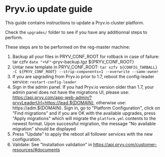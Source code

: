 # Pryv.io update guide

This guide contains instructions to update a Pryv.io cluster platform.

Check the `upgrades/` folder to see if you have any additionnal steps to perform.

These steps are to be performed on the reg-master machine:

1. Backup all your files in PRYV_CONF_ROOT for rollback in case of failure: tar czfv `date "+%F"`-pryv-backup.tgz ${PRYV_CONF_ROOT}
2. Untar new template in PRYV_CONF_ROOT: `tar xzfv ${CONFIG_TARBALL} -C ${PRYV_CONF_ROOT} --strip-components=1 --overwrite --same-owner`
3. If you are upgrading from Pryv.io prior to 1.7, reboot the config-leader service: `restart-config-leader`
4. Sign in the admin panel. If you had Pryv.io version older than 1.7, your admin panel does not have the migrations UI, please use: https://api.pryv.com/app-web-admin/?pryvLeaderUrl=https://lead.${DOMAIN}, otherwise use: https://adm.${DOMAIN}. Sign in, go to "Platform Configuration", click on "Find migrations" and if you are OK with the available upgrades, press "Apply migrations" which will migrate the `platform.yml` contents to the newest format.
Upon successful migration, the message "No available migration" should be displayed
5. Press "Update" to apply the reboot all follower services with the new configuration.
6. Validate: See "Installation validation" in https://api.pryv.com/customer-resources/#documents
